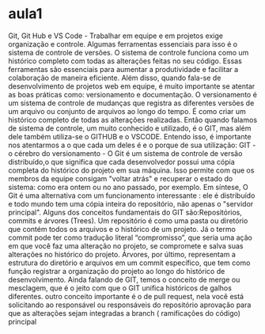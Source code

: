 # aula1
Git, Git Hub e VS Code - Trabalhar em equipe e em projetos exige organização e controle. Algumas ferramentas essenciais para isso é o sistema de controle de versões. O sistema de controle funciona como um histórico completo com todas as alterações feitas no seu código. Essas ferramentas são essenciais para aumentar a produtividade e facilitar a colaboração de maneira eficiente. Além disso, quando fala-se de desenvolvimento de projetos web em equipe, é muito importante se atentar as boas práticas como: versionamento e documentação. O versionamento é um sistema de controle de mudanças que registra as diferentes versões de um arquivo ou conjunto de arquivos ao longo do tempo. É como criar um histórico completo de todas as alterações realizadas. 
Então quando falamos de sistema de controle, um muito conhecido e utilizado, é o GIT, mas além dele também utiliza-se o GITHUB e o VSCODE. Entendo isso, é importante nos atentarmos a o que cada um deles é e o porque de sua utilização: 
GIT - o cérebro do versionamento - O Git é um sistema de controle de versão distribuído,o que significa que cada desenvolvedor possui uma cópia completa do histórico do projeto em sua máquina. Isso permite com que os membros da equipe consigam "voltar atrás" e recuperar o estado do sistema: como era ontem ou no ano passado, por exemplo. Em síntese, O Git é uma alternativa com um funcionamento interessante : ele é distribuído e todo mundo tem uma cópia inteira do repositório, não apenas o "servidor principal". Alguns dos conceitos fundamentais do GIT são:Repositórios, commits e árvores (Trees). Um repositório é como uma pasta ou diretório que contém todos os arquivos e o histórico de um projeto. Já o termo commit pode ter como tradução literal “compromisso”, que seria uma ação em que você faz uma alteração no projeto, se compromete e salva suas alterações no histórico do projeto. Árvores, por último, representam a estrutura do diretório e arquivos em um commit específico, que tem como função registrar a organização do projeto ao longo do histórico de desenvolvimento. Ainda falando de GIT, temos o conceito de merge ou mesclagem, que é o jeito com que o GIT unifica históricos de galhos diferentes. outro conceito importante é o de pull request, nela você está solicitando ao responsável ou responsáveis do repositório aprovação para que as alterações sejam integradas a branch ( ramificações do código) principal 


